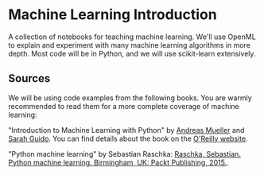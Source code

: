 # Machine Learning Introduction

A collection of notebooks for teaching machine learning. We'll use OpenML to explain and experiment with many machine learning algorithms in more depth. Most code will be in Python, and we will use scikit-learn extensively.


## Sources
We will be using code examples from the following books. You are warmly recommended to read them for a more complete coverage of machine learning:

"Introduction to Machine Learning with Python" by [Andreas Mueller](http://amueller.io) and [Sarah Guido](https://twitter.com/sarah_guido). You can find details about the book on the [O'Reilly website](http://shop.oreilly.com/product/0636920030515.do>).

"Python machine learning" by Sebastian Raschka:
[Raschka, Sebastian. Python machine learning. Birmingham, UK: Packt Publishing, 2015.](https://www.amazon.com/Python-Machine-Learning-Sebastian-Raschka/dp/1783555130/ref=sr_1_1?ie=UTF8&qid=1472342570&sr=8-1&keywords=sebastian+raschka).